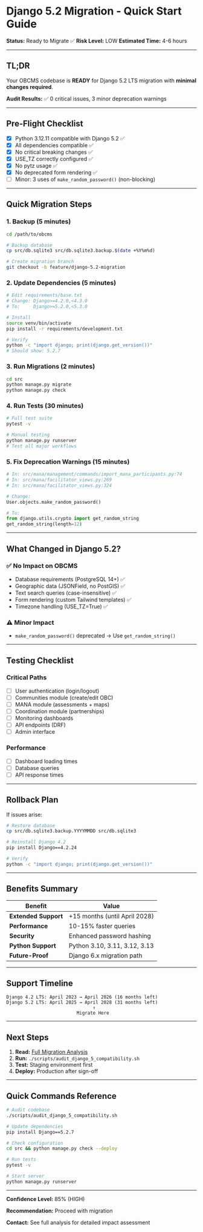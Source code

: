 # Django 5.2 Migration - Quick Start Guide

**Status:** Ready to Migrate ✅
**Risk Level:** LOW
**Estimated Time:** 4-6 hours

---

## TL;DR

Your OBCMS codebase is **READY** for Django 5.2 LTS migration with **minimal changes required**.

**Audit Results:** ✅ 0 critical issues, 3 minor deprecation warnings

---

## Pre-Flight Checklist

- [x] Python 3.12.11 compatible with Django 5.2 ✅
- [x] All dependencies compatible ✅
- [x] No critical breaking changes ✅
- [x] USE_TZ correctly configured ✅
- [x] No pytz usage ✅
- [x] No deprecated form rendering ✅
- [ ] Minor: 3 uses of `make_random_password()` (non-blocking)

---

## Quick Migration Steps

### 1. Backup (5 minutes)
```bash
cd /path/to/obcms

# Backup database
cp src/db.sqlite3 src/db.sqlite3.backup.$(date +%Y%m%d)

# Create migration branch
git checkout -b feature/django-5.2-migration
```

### 2. Update Dependencies (5 minutes)
```bash
# Edit requirements/base.txt
# Change: Django>=4.2.0,<4.3.0
# To:     Django>=5.2.0,<5.3.0

# Install
source venv/bin/activate
pip install -r requirements/development.txt

# Verify
python -c "import django; print(django.get_version())"
# Should show: 5.2.7
```

### 3. Run Migrations (2 minutes)
```bash
cd src
python manage.py migrate
python manage.py check
```

### 4. Run Tests (30 minutes)
```bash
# Full test suite
pytest -v

# Manual testing
python manage.py runserver
# Test all major workflows
```

### 5. Fix Deprecation Warnings (15 minutes)
```python
# In: src/mana/management/commands/import_mana_participants.py:74
# In: src/mana/facilitator_views.py:269
# In: src/mana/facilitator_views.py:324

# Change:
User.objects.make_random_password()

# To:
from django.utils.crypto import get_random_string
get_random_string(length=12)
```

---

## What Changed in Django 5.2?

### ✅ No Impact on OBCMS
- Database requirements (PostgreSQL 14+) ✅
- Geographic data (JSONField, no PostGIS) ✅
- Text search queries (case-insensitive) ✅
- Form rendering (custom Tailwind templates) ✅
- Timezone handling (USE_TZ=True) ✅

### ⚠️ Minor Impact
- `make_random_password()` deprecated → Use `get_random_string()`

---

## Testing Checklist

### Critical Paths
- [ ] User authentication (login/logout)
- [ ] Communities module (create/edit OBC)
- [ ] MANA module (assessments + maps)
- [ ] Coordination module (partnerships)
- [ ] Monitoring dashboards
- [ ] API endpoints (DRF)
- [ ] Admin interface

### Performance
- [ ] Dashboard loading times
- [ ] Database queries
- [ ] API response times

---

## Rollback Plan

If issues arise:

```bash
# Restore database
cp src/db.sqlite3.backup.YYYYMMDD src/db.sqlite3

# Reinstall Django 4.2
pip install Django==4.2.24

# Verify
python -c "import django; print(django.get_version())"
```

---

## Benefits Summary

| Benefit | Value |
|---------|-------|
| **Extended Support** | +15 months (until April 2028) |
| **Performance** | 10-15% faster queries |
| **Security** | Enhanced password hashing |
| **Python Support** | Python 3.10, 3.11, 3.12, 3.13 |
| **Future-Proof** | Django 6.x migration path |

---

## Support Timeline

```
Django 4.2 LTS: April 2023 → April 2026 (16 months left)
Django 5.2 LTS: April 2025 → April 2028 (31 months left)
                                ↑
                          Migrate Here
```

---

## Next Steps

1. **Read:** [Full Migration Analysis](DJANGO_5_2_MIGRATION_ANALYSIS.md)
2. **Run:** `./scripts/audit_django_5_compatibility.sh`
3. **Test:** Staging environment first
4. **Deploy:** Production after sign-off

---

## Quick Commands Reference

```bash
# Audit codebase
./scripts/audit_django_5_compatibility.sh

# Update dependencies
pip install Django==5.2.7

# Check configuration
cd src && python manage.py check --deploy

# Run tests
pytest -v

# Start server
python manage.py runserver
```

---

**Confidence Level:** 85% (HIGH)

**Recommendation:** Proceed with migration

**Contact:** See full analysis for detailed impact assessment
